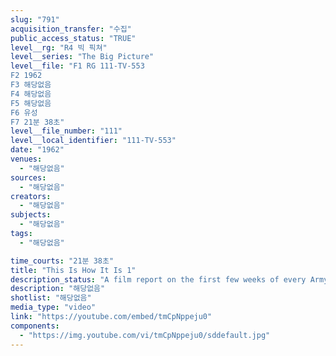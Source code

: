 ```yaml
---
slug: "791"
acquisition_transfer: "수집"
public_access_status: "TRUE"
level__rg: "R4 빅 픽쳐"
level__series: "The Big Picture"
level__file: "F1 RG 111-TV-553
F2 1962
F3 해당없음
F4 해당없음
F5 해당없음
F6 유성
F7 21분 38초"
level__file_number: "111"
level__local_identifier: "111-TV-553"
date: "1962"
venues: 
  - "해당없음"
sources: 
  - "해당없음"
creators: 
  - "해당없음"
subjects: 
  - "해당없음"
tags: 
  - "해당없음"

time_courts: "21분 38초"
title: "This Is How It Is 1"
description_status: "A film report on the first few weeks of every Army recruit, from reveille through the training and duties of new soldiers."
description: "해당없음"
shotlist: "해당없음"
media_type: "video"
link: "https://youtube.com/embed/tmCpNppeju0"
components: 
  - "https://img.youtube.com/vi/tmCpNppeju0/sddefault.jpg"
---
```

